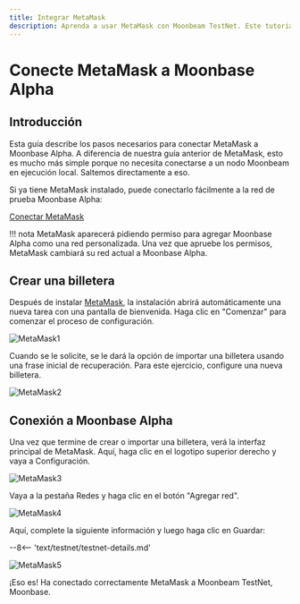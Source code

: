 ```yaml
---
title: Integrar MetaMask
description: Aprenda a usar MetaMask con Moonbeam TestNet. Este tutorial le muestra cómo conectar una instalación predeterminada de MetaMask a Moonbase Alpha.
---
```


# Conecte MetaMask a Moonbase Alpha

## Introducción

Esta guía describe los pasos necesarios para conectar MetaMask a Moonbase Alpha. A diferencia de nuestra guía anterior de MetaMask, esto es mucho más simple porque no necesita conectarse a un nodo Moonbeam en ejecución local. Saltemos directamente a eso.

Si ya tiene MetaMask instalado, puede conectarlo fácilmente a la red de prueba Moonbase Alpha:

<div class="button-wrapper">
    <a href="#" class="md-button connectMetaMask">Conectar MetaMask</a>
</div>

!!! nota
    MetaMask aparecerá pidiendo permiso para agregar Moonbase Alpha como una red personalizada. Una vez que apruebe los permisos, MetaMask cambiará su red actual a Moonbase Alpha.
    
## Crear una billetera

Después de instalar [MetaMask](https://metamask.io),  la instalación abrirá automáticamente una nueva tarea con una pantalla de bienvenida. Haga clic en "Comenzar" para comenzar el proceso de configuración.

![MetaMask1](/images/testnet/testnet-metamask1.png)

Cuando se le solicite, se le dará la opción de importar una billetera usando una frase inicial de recuperación. Para este ejercicio, configure una nueva billetera.

![MetaMask2](/images/testnet/testnet-metamask2.png)

## Conexión a Moonbase Alpha

Una vez que termine de crear o importar una billetera, verá la interfaz principal de MetaMask. Aquí, haga clic en el logotipo superior derecho y vaya a Configuración.

![MetaMask3](/images/testnet/testnet-metamask3.png)

Vaya a la pestaña Redes y haga clic en el botón "Agregar red".

![MetaMask4](/images/testnet/testnet-metamask4.png)

Aquí, complete la siguiente información y luego haga clic en Guardar:

--8<-- 'text/testnet/testnet-details.md'

![MetaMask5](/images/testnet/testnet-metamask5.png)

¡Eso es! Ha conectado correctamente MetaMask a Moonbeam TestNet, Moonbase.
